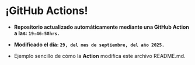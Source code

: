 # ¡GitHub Actions!
* **Repositorio actualizado automáticamente mediante una GitHub Action a las: `19:46:58hrs.`**
* **Modificado el día: `29, del mes de septiembre, del año 2025.`**

* Ejemplo sencillo de cómo la **Action** modifica este archivo README.md.
